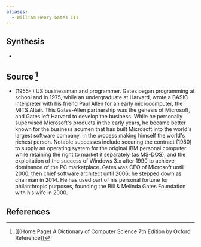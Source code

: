 ```yaml
---
aliases:
  - William Henry Gates III
---
```

## Synthesis
- 
## Source [^1]
- (1955- ) US businessman and programmer. Gates began programming at school and in 1975, while an undergraduate at Harvard, wrote a BASIC interpreter with his friend Paul Allen for an early microcomputer, the MITS Altair. This Gates-Allen partnership was the genesis of Microsoft, and Gates left Harvard to develop the business. While he personally supervised Microsoft's products in the early years, he became better known for the business acumen that has built Microsoft into the world's largest software company, in the process making himself the world's richest person. Notable successes include securing the contract (1980) to supply an operating system for the original IBM personal computer while retaining the right to market it separately (as MS-DOS); and the exploitation of the success of Windows 3.x after 1990 to achieve dominance of the PC marketplace. Gates was CEO of Microsoft until 2000, then chief software architect until 2006; he stepped down as chairman in 2014. He has used part of his personal fortune for philanthropic purposes, founding the Bill \& Melinda Gates Foundation with his wife in 2000.
## References

[^1]: [[(Home Page) A Dictionary of Computer Science 7th Edition by Oxford Reference]]